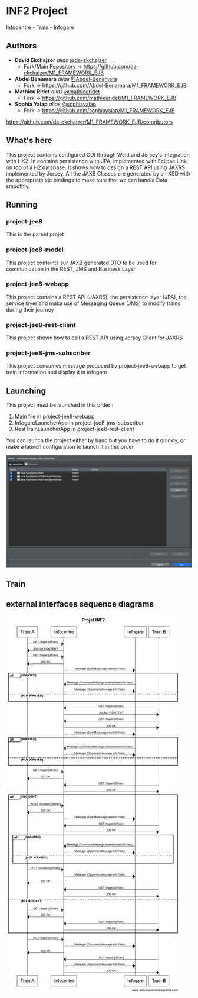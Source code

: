 # INF2 Project

Infocentre - Train - Infogare

## Authors

* **David Ekchajzer** _alias_ [@da-ekchajzer](https://github.com/da-ekchajzer)
  * Fork/Main Repository &#8594; https://github.com/da-ekchajzer/M1_FRAMEWORK_EJB
* **Abdel Benamara** _alias_ [@Abdel-Benamara](https://github.com/Abdel-Benamara)
  * Fork &#8594; https://github.com/Abdel-Benamara/M1_FRAMEWORK_EJB
* **Mathieu Ridet** _alias_ [@mathieuridet](https://github.com/mathieuridet)
  * Fork &#8594; https://github.com/mathieuridet/M1_FRAMEWORK_EJB
* **Sophia Yalap** _alias_ [@sophiayalap](https://github.com/sophiayalap)
  * Fork &#8594; https://github.com/sophiayalap/M1_FRAMEWORK_EJB
  
https://github.com/da-ekchajzer/M1_FRAMEWORK_EJB/contributors


## What's here

This project contains configured CDI through Weld and Jersey's integration with HK2. In contains persistence with JPA, implemented with Eclipse Link on top of a H2 database. It shows how to design a REST API using JAXRS implemented by Jersey. All the JAXB Classes are generated by an XSD with the appropriate xjc bindings to make sure that we can handle Data smoothly.



## Running

### project-jee8

This is the parent projet

### project-jee8-model

This project containts sur JAXB generated DTO to be used for communication in the REST, JMS and Business Layer

### project-jee8-webapp

This project contains a REST API (JAXRS), the persistence layer (JPA), the service layer and make use of Messaging Queue (JMS) to modify trains during their journey

### project-jee8-rest-client

This project shows how to call a REST API using Jersey Client for JAXRS

### project-jee8-jms-subscriber

This project consumes message produced by project-jee8-webapp to get train information and display it in infogare

## Launching

This project must be launched in this order : 
1) Main file in project-jee8-webapp
2) InfogareLauncherApp in project-jee8-jms-subscriber
3) RestTrainLauncherApp in project-jee8-rest-client

You can launch the project either by hand but you have to do it quickly, or make a launch configuration to launch it in this order

![Launch configuration](launch_config.jpeg)

## Train

## external interfaces sequence diagrams

![](diag_sequence.jpeg)
